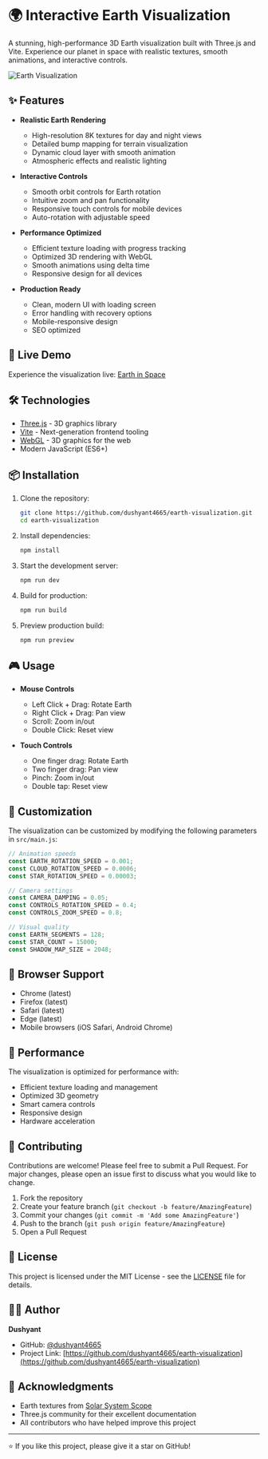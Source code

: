 # 🌍 Interactive Earth Visualization

A stunning, high-performance 3D Earth visualization built with Three.js and Vite. Experience our planet in space with realistic textures, smooth animations, and interactive controls.

![Earth Visualization](https://raw.githubusercontent.com/dushyant4665/earth-visualization/main/preview.png)

## ✨ Features

- **Realistic Earth Rendering**

  - High-resolution 8K textures for day and night views
  - Detailed bump mapping for terrain visualization
  - Dynamic cloud layer with smooth animation
  - Atmospheric effects and realistic lighting

- **Interactive Controls**

  - Smooth orbit controls for Earth rotation
  - Intuitive zoom and pan functionality
  - Responsive touch controls for mobile devices
  - Auto-rotation with adjustable speed

- **Performance Optimized**

  - Efficient texture loading with progress tracking
  - Optimized 3D rendering with WebGL
  - Smooth animations using delta time
  - Responsive design for all devices

- **Production Ready**
  - Clean, modern UI with loading screen
  - Error handling with recovery options
  - Mobile-responsive design
  - SEO optimized

## 🚀 Live Demo

Experience the visualization live: [Earth in Space](https://dushyant4665.github.io/earth-visualization)

## 🛠️ Technologies

- [Three.js](https://threejs.org/) - 3D graphics library
- [Vite](https://vitejs.dev/) - Next-generation frontend tooling
- [WebGL](https://www.khronos.org/webgl/) - 3D graphics for the web
- Modern JavaScript (ES6+)

## 📦 Installation

1. Clone the repository:

   ```bash
   git clone https://github.com/dushyant4665/earth-visualization.git
   cd earth-visualization
   ```

2. Install dependencies:

   ```bash
   npm install
   ```

3. Start the development server:

   ```bash
   npm run dev
   ```

4. Build for production:

   ```bash
   npm run build
   ```

5. Preview production build:
   ```bash
   npm run preview
   ```

## 🎮 Usage

- **Mouse Controls**

  - Left Click + Drag: Rotate Earth
  - Right Click + Drag: Pan view
  - Scroll: Zoom in/out
  - Double Click: Reset view

- **Touch Controls**
  - One finger drag: Rotate Earth
  - Two finger drag: Pan view
  - Pinch: Zoom in/out
  - Double tap: Reset view

## 🎨 Customization

The visualization can be customized by modifying the following parameters in `src/main.js`:

```javascript
// Animation speeds
const EARTH_ROTATION_SPEED = 0.001;
const CLOUD_ROTATION_SPEED = 0.0006;
const STAR_ROTATION_SPEED = 0.00003;

// Camera settings
const CAMERA_DAMPING = 0.05;
const CONTROLS_ROTATION_SPEED = 0.4;
const CONTROLS_ZOOM_SPEED = 0.8;

// Visual quality
const EARTH_SEGMENTS = 128;
const STAR_COUNT = 15000;
const SHADOW_MAP_SIZE = 2048;
```

## 📱 Browser Support

- Chrome (latest)
- Firefox (latest)
- Safari (latest)
- Edge (latest)
- Mobile browsers (iOS Safari, Android Chrome)

## 🎯 Performance

The visualization is optimized for performance with:

- Efficient texture loading and management
- Optimized 3D geometry
- Smart camera controls
- Responsive design
- Hardware acceleration

## 🤝 Contributing

Contributions are welcome! Please feel free to submit a Pull Request. For major changes, please open an issue first to discuss what you would like to change.

1. Fork the repository
2. Create your feature branch (`git checkout -b feature/AmazingFeature`)
3. Commit your changes (`git commit -m 'Add some AmazingFeature'`)
4. Push to the branch (`git push origin feature/AmazingFeature`)
5. Open a Pull Request

## 📄 License

This project is licensed under the MIT License - see the [LICENSE](LICENSE) file for details.

## 👨‍💻 Author

**Dushyant**

- GitHub: [@dushyant4665](https://github.com/dushyant4665)
- Project Link: [https://github.com/dushyant4665/earth-visualization](https://github.com/dushyant4665/earth-visualization)

## 🙏 Acknowledgments

- Earth textures from [Solar System Scope](https://www.solarsystemscope.com/)
- Three.js community for their excellent documentation
- All contributors who have helped improve this project

---

⭐️ If you like this project, please give it a star on GitHub!
